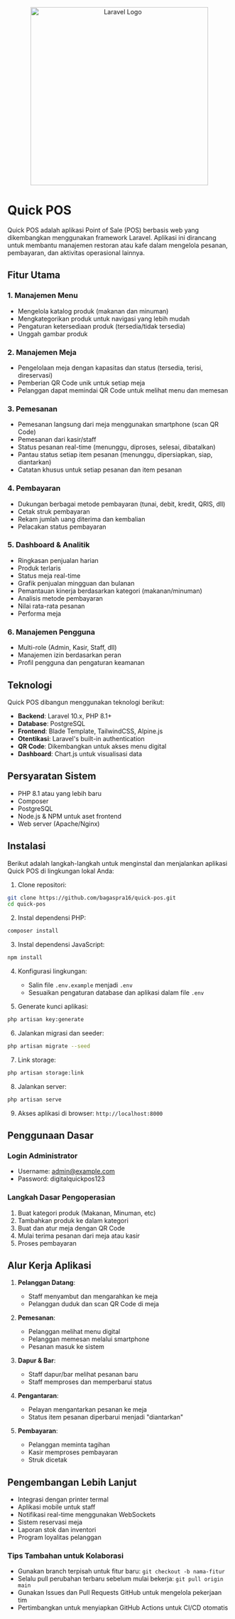 <p align="center"><a href="https://laravel.com" target="_blank"><img src="https://raw.githubusercontent.com/laravel/art/master/logo-lockup/5%20SVG/2%20CMYK/1%20Full%20Color/laravel-logolockup-cmyk-red.svg" width="400" alt="Laravel Logo"></a></p>

# Quick POS

Quick POS adalah aplikasi Point of Sale (POS) berbasis web yang dikembangkan menggunakan framework Laravel. Aplikasi ini dirancang untuk membantu manajemen restoran atau kafe dalam mengelola pesanan, pembayaran, dan aktivitas operasional lainnya.

## Fitur Utama

### 1. Manajemen Menu
- Mengelola katalog produk (makanan dan minuman)
- Mengkategorikan produk untuk navigasi yang lebih mudah
- Pengaturan ketersediaan produk (tersedia/tidak tersedia)
- Unggah gambar produk

### 2. Manajemen Meja
- Pengelolaan meja dengan kapasitas dan status (tersedia, terisi, direservasi)
- Pemberian QR Code unik untuk setiap meja
- Pelanggan dapat memindai QR Code untuk melihat menu dan memesan

### 3. Pemesanan
- Pemesanan langsung dari meja menggunakan smartphone (scan QR Code)
- Pemesanan dari kasir/staff
- Status pesanan real-time (menunggu, diproses, selesai, dibatalkan)
- Pantau status setiap item pesanan (menunggu, dipersiapkan, siap, diantarkan)
- Catatan khusus untuk setiap pesanan dan item pesanan

### 4. Pembayaran
- Dukungan berbagai metode pembayaran (tunai, debit, kredit, QRIS, dll)
- Cetak struk pembayaran
- Rekam jumlah uang diterima dan kembalian
- Pelacakan status pembayaran

### 5. Dashboard & Analitik
- Ringkasan penjualan harian
- Produk terlaris
- Status meja real-time
- Grafik penjualan mingguan dan bulanan
- Pemantauan kinerja berdasarkan kategori (makanan/minuman)
- Analisis metode pembayaran
- Nilai rata-rata pesanan
- Performa meja

### 6. Manajemen Pengguna
- Multi-role (Admin, Kasir, Staff, dll)
- Manajemen izin berdasarkan peran
- Profil pengguna dan pengaturan keamanan

## Teknologi

Quick POS dibangun menggunakan teknologi berikut:

- **Backend**: Laravel 10.x, PHP 8.1+
- **Database**: PostgreSQL
- **Frontend**: Blade Template, TailwindCSS, Alpine.js
- **Otentikasi**: Laravel's built-in authentication
- **QR Code**: Dikembangkan untuk akses menu digital
- **Dashboard**: Chart.js untuk visualisasi data

## Persyaratan Sistem

- PHP 8.1 atau yang lebih baru
- Composer
- PostgreSQL
- Node.js & NPM untuk aset frontend
- Web server (Apache/Nginx)

## Instalasi

Berikut adalah langkah-langkah untuk menginstal dan menjalankan aplikasi Quick POS di lingkungan lokal Anda:

1. Clone repositori:
```bash
git clone https://github.com/bagaspra16/quick-pos.git
cd quick-pos
```

2. Instal dependensi PHP:
```bash
composer install
```

3. Instal dependensi JavaScript:
```bash
npm install
```

4. Konfigurasi lingkungan:
   - Salin file `.env.example` menjadi `.env`
   - Sesuaikan pengaturan database dan aplikasi dalam file `.env`

5. Generate kunci aplikasi:
```bash
php artisan key:generate
```

6. Jalankan migrasi dan seeder:
```bash
php artisan migrate --seed
```

7. Link storage:
```bash
php artisan storage:link
```

8. Jalankan server:
```bash
php artisan serve
```

9. Akses aplikasi di browser: `http://localhost:8000`

## Penggunaan Dasar

### Login Administrator
- Username: admin@example.com
- Password: digitalquickpos123

### Langkah Dasar Pengoperasian
1. Buat kategori produk (Makanan, Minuman, etc)
2. Tambahkan produk ke dalam kategori
3. Buat dan atur meja dengan QR Code
4. Mulai terima pesanan dari meja atau kasir
5. Proses pembayaran

## Alur Kerja Aplikasi

1. **Pelanggan Datang**:
   - Staff menyambut dan mengarahkan ke meja
   - Pelanggan duduk dan scan QR Code di meja

2. **Pemesanan**:
   - Pelanggan melihat menu digital
   - Pelanggan memesan melalui smartphone
   - Pesanan masuk ke sistem

3. **Dapur & Bar**:
   - Staff dapur/bar melihat pesanan baru
   - Staff memproses dan memperbarui status

4. **Pengantaran**:
   - Pelayan mengantarkan pesanan ke meja
   - Status item pesanan diperbarui menjadi "diantarkan"

5. **Pembayaran**:
   - Pelanggan meminta tagihan
   - Kasir memproses pembayaran
   - Struk dicetak

## Pengembangan Lebih Lanjut

- Integrasi dengan printer termal
- Aplikasi mobile untuk staff
- Notifikasi real-time menggunakan WebSockets
- Sistem reservasi meja
- Laporan stok dan inventori
- Program loyalitas pelanggan

### Tips Tambahan untuk Kolaborasi

- Gunakan branch terpisah untuk fitur baru: `git checkout -b nama-fitur`
- Selalu pull perubahan terbaru sebelum mulai bekerja: `git pull origin main`
- Gunakan Issues dan Pull Requests GitHub untuk mengelola pekerjaan tim
- Pertimbangkan untuk menyiapkan GitHub Actions untuk CI/CD otomatis
